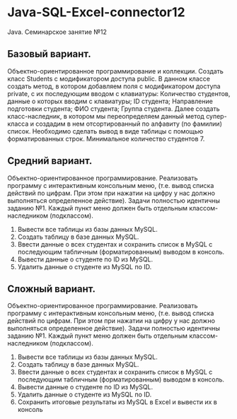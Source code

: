 # Java-SQL-Excel-connector12
Java. Семинарское занятие №12

## Базовый вариант.
Объектно-ориентированное программирование и коллекции. Создать класс Students с модификатором доступа public. В
данном классе создать метод, в котором добавляем поля с модификатором доступа private, с их последующим вводом с клавиатуры:
Количество студентов, данные о которых вводим с клавиатуры; ID студента; Направление подготовки студента; ФИО студента; Группа
студента. Далее создать класс-наследник, в котором мы переопределяем данный метод супер-класса и создадим в нем отсортированный
по алфавиту (по фамилии) список. Необходимо сделать вывод в виде таблицы с помощью форматированных строк. Минимальное
количество студентов 7.

## Средний вариант.
Объектно-ориентированное программирование. Реализовать программу с интерактивным консольным меню, (т.е. вывод
списка действий по цифрам. При этом при нажатии на цифру у нас должно выполняться определенное действие). Задачи полностью
идентичны заданию №1. Каждый пункт меню должен быть отдельным классом-наследником (подклассом).
1. Вывести все таблицы из базы данных MySQL.
2. Создать таблицу в базе данных MySQL.
3. Ввести данные о всех студентах и сохранить список в MySQL с последующим табличным (форматированным) выводом в консоль.
4. Вывести данные о студенте по ID из MySQL.
5. Удалить данные о студенте из MySQL по ID.

## Сложный вариант.
Объектно-ориентированное программирование. Реализовать программу с интерактивным консольным меню, (т.е.
вывод списка действий по цифрам. При этом при нажатии на цифру у нас должно выполняться определенное действие).
Задачи полностью идентичны заданию №1. Каждый пункт меню должен быть отдельным классом-наследником
(подклассом).
1. Вывести все таблицы из базы данных MySQL.
2. Создать таблицу в базе данных MySQL.
3. Ввести данные о всех студентах и сохранить список в MySQL с последующим табличным (форматированным) выводом в консоль.
4. Вывести данные о студенте по ID из MySQL.
5. Удалить данные о студенте из MySQL по ID.
6. Сохранить итоговые результаты из MySQL в Excel и вывести их в консоль
